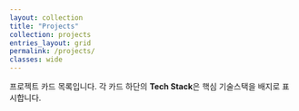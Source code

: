 ```yaml
---
layout: collection
title: "Projects"
collection: projects
entries_layout: grid
permalink: /projects/
classes: wide
---
```


프로젝트 카드 목록입니다. 각 카드 하단의 **Tech Stack**은 핵심 기술스택을 배지로 표시합니다.
